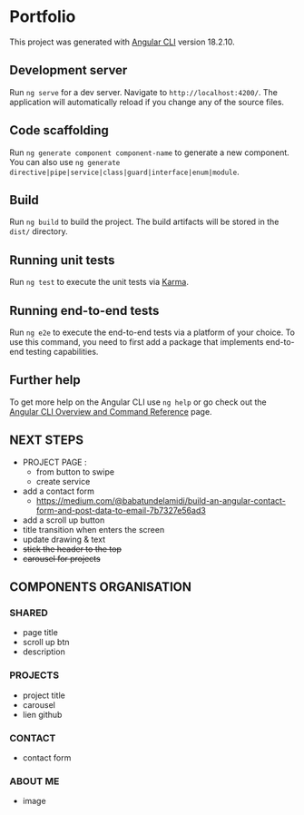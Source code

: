 # Portfolio

This project was generated with [Angular CLI](https://github.com/angular/angular-cli) version 18.2.10.

## Development server

Run `ng serve` for a dev server. Navigate to `http://localhost:4200/`. The application will automatically reload if you change any of the source files.

## Code scaffolding

Run `ng generate component component-name` to generate a new component. You can also use `ng generate directive|pipe|service|class|guard|interface|enum|module`.

## Build

Run `ng build` to build the project. The build artifacts will be stored in the `dist/` directory.

## Running unit tests

Run `ng test` to execute the unit tests via [Karma](https://karma-runner.github.io).

## Running end-to-end tests

Run `ng e2e` to execute the end-to-end tests via a platform of your choice. To use this command, you need to first add a package that implements end-to-end testing capabilities.

## Further help

To get more help on the Angular CLI use `ng help` or go check out the [Angular CLI Overview and Command Reference](https://angular.dev/tools/cli) page.

## NEXT STEPS

- PROJECT PAGE :
  - from button to swipe
  - create service
- add a contact form
  - https://medium.com/@babatundelamidi/build-an-angular-contact-form-and-post-data-to-email-7b7327e56ad3
- add a scroll up button
- title transition when enters the screen
- update drawing & text
- ~~stick the header to the top~~
- ~~carousel for projects~~

## COMPONENTS ORGANISATION

### SHARED

- page title
- scroll up btn
- description

### PROJECTS

- project title
- carousel
- lien github

### CONTACT

- contact form

### ABOUT ME

- image
